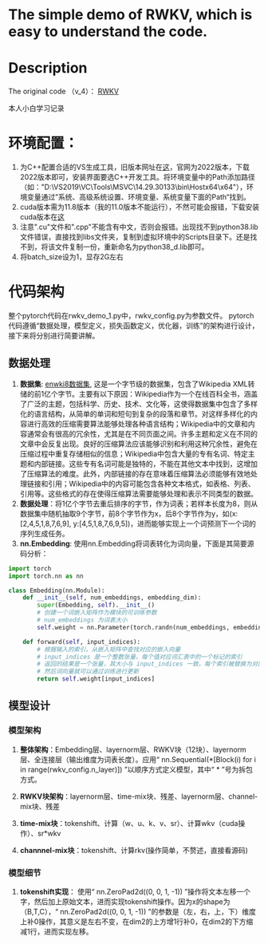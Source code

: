 # The simple demo of RWKV, which is easy to understand the code.

# Description
The original code （v_4）： [RWKV](https://github.com/BlinkDL/RWKV-LM)

本人小白学习记录

# 环境配置：

1. 为C++配置合适的VS生成工具，旧版本网址在[这](https://visualstudio.microsoft.com/zh-hans/vs/older-downloads/)，官网为2022版本，下载2022版本即可，安装界面要选C++开发工具。将环境变量中的Path添加路径（如："D:\VS2019\VC\Tools\MSVC\14.29.30133\bin\Hostx64\x64"），环境变量通过”系统、高级系统设置、环境变量、系统变量下面的Path“找到。
2. cuda版本需为11.8版本（我的11.0版本不能运行），不然可能会报错，下载安装cuda版本在[这](https://developer.nvidia.com/cuda-toolkit-archive)
3. 注意".cu"文件和".cpp"不能含有中文，否则会报错。出现找不到python38.lib文件错误，直接找到libs文件夹，复制到虚拟环境中的Scripts目录下。还是找不到，将该文件复制一份，重新命名为python38_d.lib即可。
4. 将batch_size设为1，显存2G左右

# 代码架构
整个pytorch代码在rwkv_demo_1.py中，rwkv_config.py为参数文件。 pytorch代码遵循“数据处理，模型定义，损失函数定义，优化器，训练”的架构进行设计，接下来将分别进行简要讲解。

## 数据处理
1. **数据集**: [enwki8数据集](http://prize.hutter1.net/), 这是一个字节级的数据集，包含了Wikipedia XML转储的前1亿个字节。主要有以下原因：Wikipedia作为一个在线百科全书，涵盖了广泛的主题，包括科学、历史、技术、文化等，这使得数据集中包含了多样化的语言结构，从简单的单词和短句到复杂的段落和章节。对这样多样化的内容进行高效的压缩需要算法能够处理各种语言结构；Wikipedia中的文章和内容通常会有很高的冗余性，尤其是在不同页面之间。许多主题和定义在不同的文章中会反复出现。良好的压缩算法应该能够识别和利用这种冗余性，避免在压缩过程中重复存储相似的信息；Wikipedia中包含大量的专有名词、特定主题和内部链接。这些专有名词可能是独特的，不能在其他文本中找到，这增加了压缩算法的难度。此外，内部链接的存在意味着压缩算法必须能够有效地处理链接和引用；Wikipedia中的内容可能包含各种文本格式，如表格、列表、引用等。这些格式的存在使得压缩算法需要能够处理和表示不同类型的数据。
2. **数据处理**：将1亿个字节去重后排序的字节，作为词表；若样本长度为8，则从数据集中随机抽取9个字节，前8个字节作为x，后8个字节作为y，如(x:[2,4,5,1,8,7,6,9], y:[4,5,1,8,7,6,9,5])，进而能够实现上一个词预测下一个词的序列生成任务。
3. **nn.Embedding**: 使用nn.Embedding将词表转化为词向量，下面是其简要源码分析：

```python
import torch
import torch.nn as nn

class Embedding(nn.Module):
    def __init__(self, num_embeddings, embedding_dim):
        super(Embedding, self).__init__()
        # 创建一个词嵌入矩阵作为模块的可训练参数
        # num_embeddings 为词表大小
        self.weight = nn.Parameter(torch.randn(num_embeddings, embedding_dim))

    def forward(self, input_indices):
        # 根据输入的索引，从嵌入矩阵中查找对应的嵌入向量
        # input_indices 是一个整数张量，每个值对应词汇表中的一个标记的索引
        # 返回的结果是一个张量，其大小与 input_indices 一致，每个索引被替换为对应的嵌入向量
        # 然后词向量就可以通过训练进行更新
        return self.weight[input_indices]

```

## 模型设计

### 模型架构
1. **整体架构**：Embedding层、layernorm层、RWKV块（12块）、layernorm层、全连接层（输出维度为词表长度）。应用“ nn.Sequential(*[Block(i) for i in range(rwkv_config.n_layer)]) ”以顺序方式定义模型，其中“ * ”号为拆包方式。

2. **RWKV块架构**：layernorm层、time-mix块、残差、layernorm层、channel-mix块、残差

3. **time-mix块**：tokenshift、计算（w、u、k、v、sr）、计算wkv（cuda操作）、sr*wkv

4. **channnel-mix块**：tokenshift、计算rkv(操作简单，不赘述，直接看源码)

### 模型细节

1. **tokenshift实现**： 使用“ nn.ZeroPad2d((0, 0, 1, -1)) ”操作将文本左移一个字，然后加上原始文本，进而实现tokenshift操作。因为x的shape为（B,T,C），“ nn.ZeroPad2d((0, 0, 1, -1)) ”的参数是（左，右，上，下）维度上补0操作，其意义是左右不变，在dim2的上方增1行补0，在dim2的下方缩减1行，进而实现左移。




